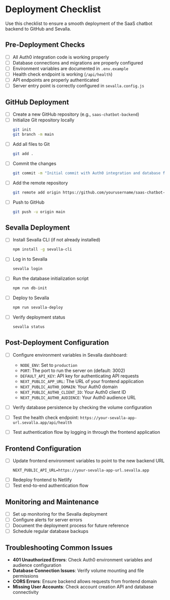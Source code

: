 # Deployment Checklist

Use this checklist to ensure a smooth deployment of the SaaS chatbot backend to GitHub and Sevalla.

## Pre-Deployment Checks

- [ ] All Auth0 integration code is working properly
- [ ] Database connections and migrations are properly configured
- [ ] Environment variables are documented in `.env.example`
- [ ] Health check endpoint is working (`/api/health`)
- [ ] API endpoints are properly authenticated
- [ ] Server entry point is correctly configured in `sevalla.config.js`

## GitHub Deployment

- [ ] Create a new GitHub repository (e.g., `saas-chatbot-backend`)
- [ ] Initialize Git repository locally
  ```bash
  git init
  git branch -m main
  ```
- [ ] Add all files to Git
  ```bash
  git add .
  ```
- [ ] Commit the changes
  ```bash
  git commit -m "Initial commit with Auth0 integration and database fixes"
  ```
- [ ] Add the remote repository
  ```bash
  git remote add origin https://github.com/yourusername/saas-chatbot-backend.git
  ```
- [ ] Push to GitHub
  ```bash
  git push -u origin main
  ```

## Sevalla Deployment

- [ ] Install Sevalla CLI (if not already installed)
  ```bash
  npm install -g sevalla-cli
  ```
- [ ] Log in to Sevalla
  ```bash
  sevalla login
  ```
- [ ] Run the database initialization script
  ```bash
  npm run db-init
  ```
- [ ] Deploy to Sevalla
  ```bash
  npm run sevalla-deploy
  ```
- [ ] Verify deployment status
  ```bash
  sevalla status
  ```

## Post-Deployment Configuration

- [ ] Configure environment variables in Sevalla dashboard:
  - `NODE_ENV`: Set to `production`
  - `PORT`: The port to run the server on (default: 3002)
  - `DEFAULT_API_KEY`: API key for authenticating API requests
  - `NEXT_PUBLIC_APP_URL`: The URL of your frontend application
  - `NEXT_PUBLIC_AUTH0_DOMAIN`: Your Auth0 domain
  - `NEXT_PUBLIC_AUTH0_CLIENT_ID`: Your Auth0 client ID
  - `NEXT_PUBLIC_AUTH0_AUDIENCE`: Your Auth0 audience URL

- [ ] Verify database persistence by checking the volume configuration
- [ ] Test the health check endpoint: `https://your-sevalla-app-url.sevalla.app/api/health`
- [ ] Test authentication flow by logging in through the frontend application

## Frontend Configuration

- [ ] Update frontend environment variables to point to the new backend URL
  ```
  NEXT_PUBLIC_API_URL=https://your-sevalla-app-url.sevalla.app
  ```
- [ ] Redeploy frontend to Netlify
- [ ] Test end-to-end authentication flow

## Monitoring and Maintenance

- [ ] Set up monitoring for the Sevalla deployment
- [ ] Configure alerts for server errors
- [ ] Document the deployment process for future reference
- [ ] Schedule regular database backups

## Troubleshooting Common Issues

- **401 Unauthorized Errors**: Check Auth0 environment variables and audience configuration
- **Database Connection Issues**: Verify volume mounting and file permissions
- **CORS Errors**: Ensure backend allows requests from frontend domain
- **Missing User Accounts**: Check account creation API and database connectivity
